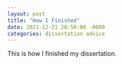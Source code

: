 ```yaml
---
layout: post
title: "How I Finished"
date: 2021-12-21 20:50:00 -0800
categories: dissertation advice
---
```


This is how I finished my dissertation.